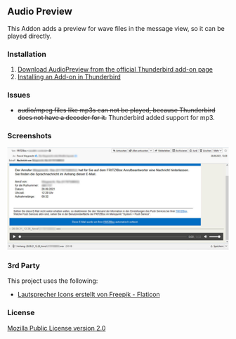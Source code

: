 ## Audio Preview

This Addon adds a preview for wave files in the message view, so it can be played directly.

### Installation

1. [Download AudioPreview from the official Thunderbird add-on page](https://addons.thunderbird.net/de/thunderbird/addon/audio-preview/)
2. [Installing an Add-on in Thunderbird](https://support.mozilla.org/en-US/kb/installing-addon-thunderbird)

### Issues

*  ~~audio/mpeg files like mp3s can not be played, because Thunderbird does not have a decoder for it.~~ Thunderbird added support for mp3.

### Screenshots

![Screenshot](images/screenshot.jpg)

### 3rd Party

This project uses the following:

* [Lautsprecher Icons erstellt von Freepik - Flaticon](https://www.flaticon.com/de/kostenlose-icons/lautsprecher)

### License


[Mozilla Public License version 2.0](LICENSE.txt)
